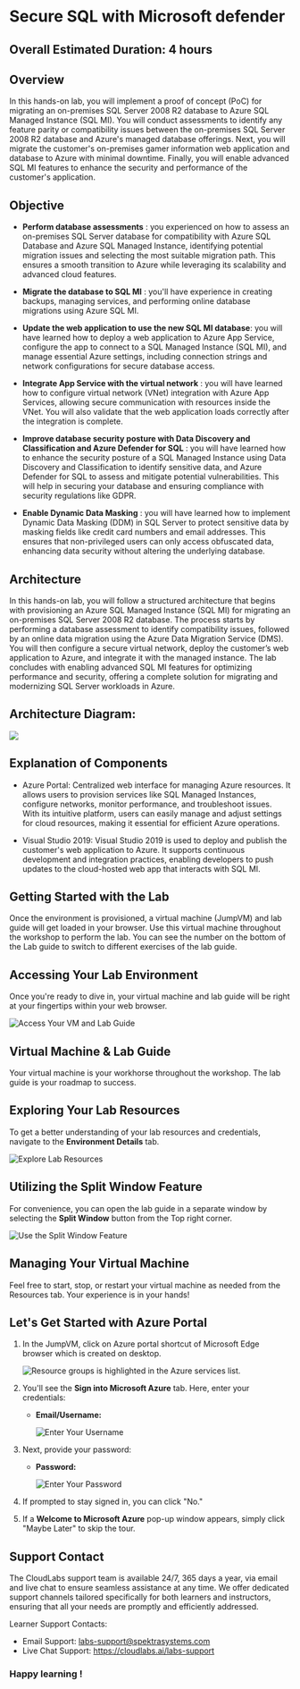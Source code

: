 # Secure SQL with Microsoft defender

## Overall Estimated Duration: 4 hours

## Overview

In this hands-on lab, you will implement a proof of concept (PoC) for migrating an on-premises SQL Server 2008 R2 database to Azure SQL Managed Instance (SQL MI). You will conduct assessments to identify any feature parity or compatibility issues between the on-premises SQL Server 2008 R2 database and Azure's managed database offerings. Next, you will migrate the customer's on-premises gamer information web application and database to Azure with minimal downtime. Finally, you will enable advanced SQL MI features to enhance the security and performance of the customer's application.

## Objective


- **Perform database assessments** : you experienced on how to assess an on-premises SQL Server database for compatibility with Azure SQL Database and Azure SQL Managed Instance, identifying potential migration issues and selecting the most suitable migration path. This ensures a smooth transition to Azure while leveraging its scalability and advanced cloud features.

- **Migrate the database to SQL MI** : you'll have experience in creating backups, managing services, and performing online database migrations using Azure SQL MI.

- **Update the web application to use the new SQL MI database**: you will have learned how to deploy a web application to Azure App Service, configure the app to connect to a SQL Managed Instance (SQL MI), and manage essential Azure settings, including connection strings and network configurations for secure database access.

- **Integrate App Service with the virtual network** : you will have learned how to configure virtual network (VNet) integration with Azure App Services, allowing secure communication with resources inside the VNet. You will also validate that the web application loads correctly after the integration is complete.

- **Improve database security posture with Data Discovery and Classification and Azure Defender for SQL** : you will have learned how to enhance the security posture of a SQL Managed Instance using Data Discovery and Classification to identify sensitive data, and Azure Defender for SQL to assess and mitigate potential vulnerabilities. This will help in securing your database and ensuring compliance with security regulations like GDPR.

- **Enable Dynamic Data Masking** : you will have learned how to implement Dynamic Data Masking (DDM) in SQL Server to protect sensitive data by masking fields like credit card numbers and email addresses. This ensures that non-privileged users can only access obfuscated data, enhancing data security without altering the underlying database.


## Architecture

In this hands-on lab, you will follow a structured architecture that begins with provisioning an Azure SQL Managed Instance (SQL MI) for migrating an on-premises SQL Server 2008 R2 database. The process starts by performing a database assessment to identify compatibility issues, followed by an online data migration using the Azure Data Migration Service (DMS). You will then configure a secure virtual network, deploy the customer’s web application to Azure, and integrate it with the managed instance. The lab concludes with enabling advanced SQL MI features for optimizing performance and security, offering a complete solution for migrating and modernizing SQL Server workloads in Azure.

## Architecture Diagram:

![](./media/preferred-solution-architecture1.png)

## Explanation of Components

- Azure Portal:  Centralized web interface for managing Azure resources. It allows users to provision services like SQL Managed Instances, configure networks, monitor performance, and troubleshoot issues. With its intuitive platform, users can easily manage and adjust settings for cloud resources, making it essential for efficient Azure operations.

- Visual Studio 2019: Visual Studio 2019 is used to deploy and publish the customer's web application to Azure. It supports continuous development and integration practices, enabling developers to push updates to the cloud-hosted web app that interacts with SQL MI.

## Getting Started with the Lab
Once the environment is provisioned, a virtual machine (JumpVM) and lab guide will get loaded in your browser. Use this virtual machine throughout the workshop to perform the lab. You can see the number on the bottom of the Lab guide to switch to different exercises of the lab guide.

## Accessing Your Lab Environment
Once you're ready to dive in, your virtual machine and lab guide will be right at your fingertips within your web browser.

 ![Access Your VM and Lab Guide](./media/labguide-1.png)

## Virtual Machine & Lab Guide
Your virtual machine is your workhorse throughout the workshop. The lab guide is your roadmap to success.

## Exploring Your Lab Resources
To get a better understanding of your lab resources and credentials, navigate to the **Environment Details** tab.

 ![Explore Lab Resources](./media/env-1.png)

## Utilizing the Split Window Feature
For convenience, you can open the lab guide in a separate window by selecting the **Split Window** button from the Top right corner.

 ![Use the Split Window Feature](./media/spl.png)
 
## Managing Your Virtual Machine
Feel free to start, stop, or restart your virtual machine as needed from the Resources tab. Your experience is in your hands!

## Let's Get Started with Azure Portal
 
1.  In the JumpVM, click on Azure portal shortcut of Microsoft Edge browser which is created on desktop.
 
     ![Resource groups is highlighted in the Azure services list.](media/new-image1.png)
 
2. You'll see the **Sign into Microsoft Azure** tab. Here, enter your credentials:
 
   - **Email/Username:** <inject key="AzureAdUserEmail"></inject>
 
       ![Enter Your Username](./media/sc900-image-1.png)
 
3. Next, provide your password:
 
   - **Password:** <inject key="AzureAdUserPassword"></inject>
 
       ![Enter Your Password](./media/sc900-image-2.png)
 
4. If prompted to stay signed in, you can click "No."
 
5. If a **Welcome to Microsoft Azure** pop-up window appears, simply click "Maybe Later" to skip the tour.
 
## Support Contact
 
The CloudLabs support team is available 24/7, 365 days a year, via email and live chat to ensure seamless assistance at any time. We offer dedicated support channels tailored specifically for both learners and instructors, ensuring that all your needs are promptly and efficiently addressed.

Learner Support Contacts:

- Email Support: labs-support@spektrasystems.com
- Live Chat Support: https://cloudlabs.ai/labs-support

### Happy learning !
